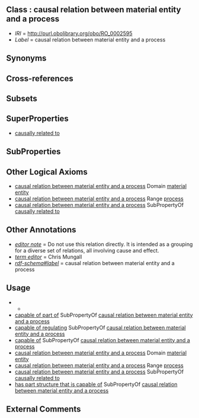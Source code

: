 
## Class : causal relation between material entity and a process

 * *IRI* = http://purl.obolibrary.org/obo/RO_0002595
 * *Label* = causal relation between material entity and a process

## Synonyms


## Cross-references


## Subsets


## SuperProperties

 * [causally related to](../../RO/10/RO_0002410.md)

## SubProperties


## Other Logical Axioms

 * [causal relation between material entity and a process](../../RO/95/RO_0002595.md) Domain [material entity](../../BFO/40/BFO_0000040.md)
 * [causal relation between material entity and a process](../../RO/95/RO_0002595.md) Range [process](../../BFO/15/BFO_0000015.md)
 * [causal relation between material entity and a process](../../RO/95/RO_0002595.md) SubPropertyOf [causally related to](../../RO/10/RO_0002410.md)

## Other Annotations

 * *[editor note](../../IAO/16/IAO_0000116.md)* = Do not use this relation directly. It is intended as a grouping for a diverse set of relations, all involving cause and effect.
 * *[term editor](../../IAO/17/IAO_0000117.md)* = Chris Mungall
 * *[rdf-schema#label](../../el/rdf-schema#label.md)* = causal relation between material entity and a process

## Usage

 * -
 * [capable of part of](../../RO/16/RO_0002216.md) SubPropertyOf [causal relation between material entity and a process](../../RO/95/RO_0002595.md)
 * [capable of regulating](../../RO/96/RO_0002596.md) SubPropertyOf [causal relation between material entity and a process](../../RO/95/RO_0002595.md)
 * [capable of](../../RO/15/RO_0002215.md) SubPropertyOf [causal relation between material entity and a process](../../RO/95/RO_0002595.md)
 * [causal relation between material entity and a process](../../RO/95/RO_0002595.md) Domain [material entity](../../BFO/40/BFO_0000040.md)
 * [causal relation between material entity and a process](../../RO/95/RO_0002595.md) Range [process](../../BFO/15/BFO_0000015.md)
 * [causal relation between material entity and a process](../../RO/95/RO_0002595.md) SubPropertyOf [causally related to](../../RO/10/RO_0002410.md)
 * [has part structure that is capable of](../../RO/84/RO_0002584.md) SubPropertyOf [causal relation between material entity and a process](../../RO/95/RO_0002595.md)

## External Comments

